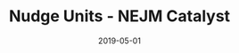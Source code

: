 ---
title: Nudge Units - NEJM Catalyst
articlename: >-
  Key Insights on Launching a Nudge Unit within a Health Care System
date: '2019-05-01'
summary: >-
  The important steps to successfully implementing nudges include identifying and prioritizing opportunities, engaging a broad range of stakeholders (particularly clinicians and those who lead information systems), implementing well-designed behavioral interventions paired with rigorous evaluations, and disseminating key insights more broadly. Individual organizations should welcome the value of the collaborative model to share best practices and lessons learned.
authors: >-
  Sujatha Changolkar, David A. Asch, Mohan Balachandran, Kevin G. Volpp, Mitesh S. Patel
source: 'https://catalyst.nejm.org/launching-nudge-units-health-care/'
journal: NEJM Catalyst
spotlight: false
---
